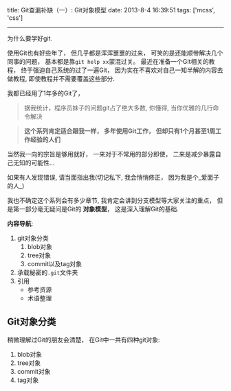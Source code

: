 title: Git查漏补缺（一）: Git对象模型
date: 2013-8-4 16:39:51
tags: ['mcss', 'css']

---




为什么要学好git.

使用Git也有好些年了， 但几乎都是浑浑噩噩的过来， 可笑的是还能顺带解决几个同事的问题， 基本都是靠`git help xx`蒙混过关。 最近在准备一个Git相关的教程， 终于强迫自己系统的过了一遍Git， 因为实在不喜欢对自己一知半解的内容去做教程, 即使教程并不需要覆盖这些部分.

我都已经用了1年多的Git了，

> 据我统计，程序员妹子的问题git占了绝大多数, 你懂得, 当你优雅的几行命令解决

> __这个系列肯定适合跟我一样， 多年使用Git工作， 但却只有1个月甚至1周工作经验的人们__


当然我一向的宗旨是够用就好， 一来对于不常用的部分即使， 二来是减少暴露自己无知的可能性...


如果有人发现错误, 请当面指出我(切记私下, 我会悄悄修正， 因为我是个_爱面子的人_)

我也不确定这个系列会有多少章节, 我肯定会讲到分支模型等大家关注的重点， 但是第一部分毫无疑问是Git的 __对象模型__， 这是深入理解Git的基础.

__内容导航__:

1. git对象分类
    1. blob对象
    2. tree对象
    3. commit以及tag对象
2. 承载秘密的`.git`文件夹
2. 引用
    - 参考资源
    - 术语整理


## Git对象分类

稍微理解过Git的朋友会清楚， 在Git中一共有四种git对象:

1. blob对象
2. tree对象
3. commit对象
4. tag对象

